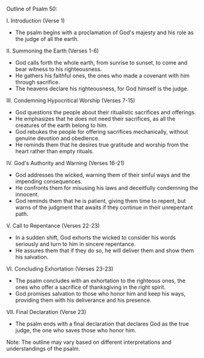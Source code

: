 Outline of Psalm 50:

I. Introduction (Verse 1)
- The psalm begins with a proclamation of God's majesty and his role as the judge of all the earth.

II. Summoning the Earth (Verses 1-6)
- God calls forth the whole earth, from sunrise to sunset, to come and bear witness to his righteousness.
- He gathers his faithful ones, the ones who made a covenant with him through sacrifice.
- The heavens declare his righteousness, for God himself is the judge.

III. Condemning Hypocritical Worship (Verses 7-15)
- God questions the people about their ritualistic sacrifices and offerings.
- He emphasizes that he does not need their sacrifices, as all the creatures of the earth belong to him.
- God rebukes the people for offering sacrifices mechanically, without genuine devotion and obedience.
- He reminds them that he desires true gratitude and worship from the heart rather than empty rituals.

IV. God's Authority and Warning (Verses 16-21)
- God addresses the wicked, warning them of their sinful ways and the impending consequences.
- He confronts them for misusing his laws and deceitfully condemning the innocent.
- God reminds them that he is patient, giving them time to repent, but warns of the judgment that awaits if they continue in their unrepentant path.

V. Call to Repentance (Verses 22-23)
- In a sudden shift, God exhorts the wicked to consider his words seriously and turn to him in sincere repentance.
- He assures them that if they do so, he will deliver them and show them his salvation.

VI. Concluding Exhortation (Verses 23-23)
- The psalm concludes with an exhortation to the righteous ones, the ones who offer a sacrifice of thanksgiving in the right spirit.
- God promises salvation to those who honor him and keep his ways, providing them with his deliverance and his presence.

VII. Final Declaration (Verse 23)
- The psalm ends with a final declaration that declares God as the true judge, the one who saves those who honor him.

Note: The outline may vary based on different interpretations and understandings of the psalm.